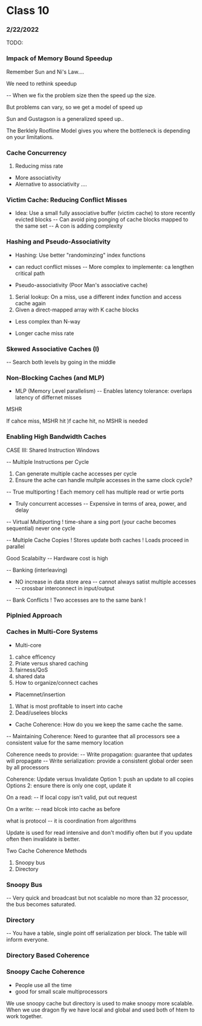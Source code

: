 # Class 10

### 2/22/2022

TODO: 

### Impack of Memory Bound Speedup 

Remember Sun and Ni's Law.... 

We need to rethink speedup

-- When we fix the problem size then the speed up the size. 

But problems can vary, so we get a model of speed up

Sun and Gustagson is a generalized speed up.. 

The Berklely Roofline Model gives you where the bottleneck is depending on your limitations.

### Cache Concurrency 

1) Reducing miss rate 
 - More associativity  
 - Alernative to associativity .... 

### Victim Cache: Reducing Conflict Misses 
- Idea: Use a small fully associative buffer (victim cache) to store recently evicted blocks
-- Can avoid ping ponging of cache blocks mapped to the same set
-- A con is adding complexity

### Hashing and Pseudo-Associativity 
- Hashing: Use better "randominzing" index functions 
+ can reduct conflict misses 
-- More complex to implemente: ca lengthen critical path

- Pseudo-associativity (Poor Man's associative cache) 
1) Serial lookup: On a miss, use a different index function and access cache again 
2) Given a direct-mapped array with K cache blocks 
+ Less complex than N-way 
- Longer cache miss rate

### Skewed Associative Caches (I) 
-- Search both levels by going in the middle 

### Non-Blocking Caches (and MLP) 

- MLP (Memory Level parallelism) 
-- Enables latency tolerance: overlaps latency of differnet misses 

MSHR 

If cahce miss, MSHR hit 
)f cache hit, no MSHR is needed 

### Enabling High Bandwidth Caches 

CASE III: Shared Instruction Windows 

-- Multiple Instructions per Cycle
1) Can generate multiple cache accesses per cycle 
2) Ensure the ache can handle multple accesses in the same clock cycle? 

-- True multiporting 
! Each memory cell has multiple read or wrtie ports 
+ Truly concurrent accesses 
-- Expensive in terms of area, power, and delay 

-- Virtual Multiporting 
! time-share a sing port (your cache becomes sequential) never one cycle 

-- Multiple Cache Copies 
! Stores update both caches 
! Loads proceed in parallel 

Good Scalabilty -- Hardware cost is high

-- Banking (interleaving) 
+ NO increase in data store area
-- cannot always satist multiple accesses 
-- crossbar interconnect in input/output 

-- Bank Conflicts 
! Two accesses are to the same bank 
! 

### Piplnied Approach

### Caches in Multi-Core Systems 

- Multi-core 
1) cahce efficency 
2) Priate versus shared caching 
3) fairness/QoS
4) shared data
5) How to organize/connect caches 

- Placemnet/insertion 
1) What is most profitable to insert into cache 
2) Dead/uselees blocks 

- Cache Coherence: How do you we keep the same cache the same.

-- Maintaining Coherence: Need to gurantee that all processors see a consistent value for the same memory location 

Coherence needs to provide: 
-- Write propagation: guarantee that updates will propagate 
-- Write serialization: provide a consistent global order seen by all processors 

Coherence: Update versus Invalidate 
Option 1: push an update to all copies 
Options 2: ensure there is only one copt, update it 

On a read: 
-- If local copy isn't valid, put out request 

On a write: 
-- read blcok into cache as before 

what is protocol -- it is coordination from algorithms 

Update is used for read intensive and don't modifiy often but if you update often then invalidate is better. 

Two Cache Coherence Methods 
1) Snoopy bus 
2) Directory 

### Snoopy Bus 

-- Very quick and broadcast but not scalable no more than 32 processor, the bus becomes saturated.

### Directory

-- You have a table, single point off serialization per block. The table will inform everyone. 

### Directory Based Coherence 

### Snoopy Cache Coherence 
- People use all the time 
- good for small scale multiprocessors 

We use snoopy cache but directory is used to make snoopy more scalable. 
When we use dragon fly we have local and global and used both of htem to work together. 



